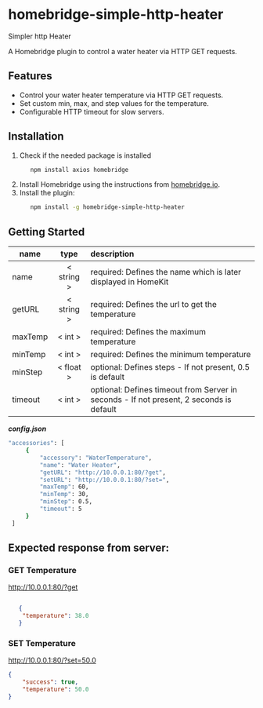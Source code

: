 # homebridge-simple-http-heater

Simpler http Heater


A Homebridge plugin to control a water heater via HTTP GET requests.

## Features

- Control your water heater temperature via HTTP GET requests.
- Set custom min, max, and step values for the temperature.
- Configurable HTTP timeout for slow servers.

## Installation
1. Check if the needed package is installed
   ```sh
      npm install axios homebridge
   ```
1. Install Homebridge using the instructions from [homebridge.io](https://homebridge.io).
2. Install the plugin:
   ```sh
      npm install -g homebridge-simple-http-heater
   ```

## Getting Started
| name        | type           | description  |
| ------------- |:-------------:| :-----|
| name      | < string > | required: Defines the name which is later displayed in HomeKit |
| getURL      |  < string >      |   required: Defines the url to get the temperature |
| maxTemp | < int >      |    required: Defines the maximum temperature |
| minTemp | < int >      |    required: Defines the minimum temperature |
| minStep | < float >      |    optional: Defines steps - If not present, 0.5 is default |
| timeout | < int >      |    optional: Defines timeout from Server in seconds - If not present, 2 seconds is default |


***config.json***
   ```sh
"accessories": [
        {
            "accessory": "WaterTemperature",
            "name": "Water Heater",
            "getURL": "http://10.0.0.1:80/?get",
            "setURL": "http://10.0.0.1:80/?set=",
            "maxTemp": 60,
            "minTemp": 30,
            "minStep": 0.5,
            "timeout": 5
        }
    ]
 ```

## Expected response from server:
### GET Temperature
http://10.0.0.1:80/?get
```json

   {
   	"temperature": 38.0
   }
```
### SET Temperature
http://10.0.0.1:80/?set=50.0
```json
{
	"success": true,
	"temperature": 50.0
}
```


